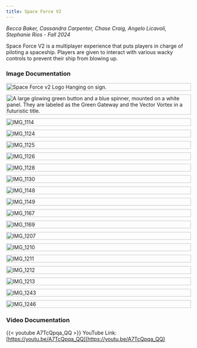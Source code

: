 ```yaml
---
title: Space Force V2
---
```

*Becca Baker, Cassandra Carpenter, Chase Craig, Angelo Licavoli, Stephanie Rios - Fall 2024*

Space Force V2 is a multiplayer experience that puts players in charge of piloting a spaceship. 
Players are given  to interact with various wacky controls to prevent their ship from blowing up.
### Image Documentation
<div class="image-grid">
    <img src="IMG_1112.jpg" alt="Space Force v2 Logo Hanging on sign.">
    <img src="IMG_1113.jpg" alt="A large glowing green button and a blue spinner, mounted on a white panel. They are labeled as the Green Gateway and the Vector Vortex in a futuristic title.">
    <img src="IMG_1114.jpg" alt="IMG_1114">
    <img src="IMG_1124.jpg" alt="IMG_1124">
    <img src="IMG_1125.jpg" alt="IMG_1125">
    <img src="IMG_1126.jpg" alt="IMG_1126">
    <img src="IMG_1128.jpg" alt="IMG_1128">
    <img src="IMG_1130.jpg" alt="IMG_1130">
    <img src="IMG_1148.jpg" alt="IMG_1148">
    <img src="IMG_1149.jpg" alt="IMG_1149">
    <img src="IMG_1167.jpg" alt="IMG_1167">
    <img src="IMG_1169.jpg" alt="IMG_1169">
    <img src="IMG_1207.jpg" alt="IMG_1207">
    <img src="IMG_1210.jpg" alt="IMG_1210">
    <img src="IMG_1211.jpg" alt="IMG_1211">
    <img src="IMG_1212.jpg" alt="IMG_1212">
    <img src="IMG_1213.jpg" alt="IMG_1213">
    <img src="IMG_1243.jpg" alt="IMG_1243">
    <img src="IMG_1246.jpg" alt="IMG_1246">
</div>

<style>
.image-grid {
    display: grid;
    grid-template-columns: repeat(auto-fit, minmax(400px, 1fr));
    gap: 10px;
}
.image-grid img {
    width: 100%;
    height: auto;
}
</style>

### Video Documentation
{{< youtube A7TcQpqa_QQ >}}
YouTube Link: [https://youtu.be/A7TcQpqa_QQ](https://youtu.be/A7TcQpqa_QQ)
